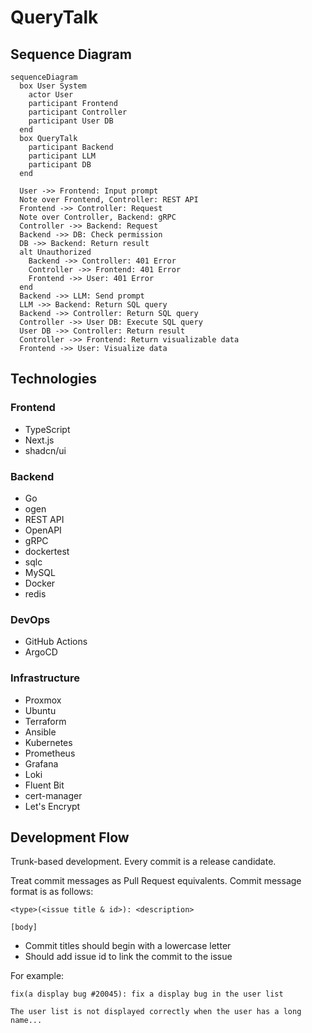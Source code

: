 # QueryTalk

## Sequence Diagram

```mermaid
sequenceDiagram
  box User System
    actor User
    participant Frontend
    participant Controller
    participant User DB
  end
  box QueryTalk
    participant Backend
    participant LLM
    participant DB
  end

  User ->> Frontend: Input prompt
  Note over Frontend, Controller: REST API
  Frontend ->> Controller: Request
  Note over Controller, Backend: gRPC
  Controller ->> Backend: Request
  Backend ->> DB: Check permission
  DB ->> Backend: Return result
  alt Unauthorized
    Backend ->> Controller: 401 Error
    Controller ->> Frontend: 401 Error
    Frontend ->> User: 401 Error
  end
  Backend ->> LLM: Send prompt
  LLM ->> Backend: Return SQL query
  Backend ->> Controller: Return SQL query
  Controller ->> User DB: Execute SQL query
  User DB ->> Controller: Return result
  Controller ->> Frontend: Return visualizable data
  Frontend ->> User: Visualize data
```

## Technologies

### Frontend

- TypeScript
- Next.js
- shadcn/ui

### Backend

- Go
- ogen
- REST API
- OpenAPI
- gRPC
- dockertest
- sqlc
- MySQL
- Docker
- redis

### DevOps

- GitHub Actions
- ArgoCD

### Infrastructure

- Proxmox
- Ubuntu
- Terraform
- Ansible
- Kubernetes
- Prometheus
- Grafana
- Loki
- Fluent Bit
- cert-manager
- Let's Encrypt

## Development Flow

Trunk-based development. Every commit is a release candidate.

Treat commit messages as Pull Request equivalents. Commit message format is as follows:

```plaintext
<type>(<issue title & id>): <description>

[body]
```

- Commit titles should begin with a lowercase letter
- Should add issue id to link the commit to the issue

For example:

```plaintext
fix(a display bug #20045): fix a display bug in the user list

The user list is not displayed correctly when the user has a long name...
```
